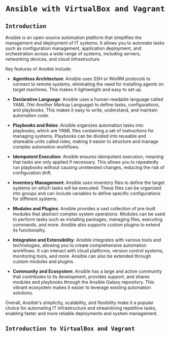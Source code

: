 <div align="center">

# `Ansible with VirtualBox and Vagrant`

</div>

## `Introduction`

Ansible is an open-source automation platform that simplifies the management and deployment of IT systems. It allows you to automate tasks such as configuration management, application deployment, and orchestration across a wide range of systems, including servers, networking devices, and cloud infrastructure.

Key features of Ansible include:

- **Agentless Architecture**: Ansible uses SSH or WinRM protocols to connect to remote systems, eliminating the need for installing agents on target machines. This makes it lightweight and easy to set up.

- **Declarative Language**: Ansible uses a human-readable language called YAML (Yet Another Markup Language) to define tasks, configurations, and playbooks. This makes it easy to write, understand, and maintain automation code.

- **Playbooks and Roles**: Ansible organizes automation tasks into playbooks, which are YAML files containing a set of instructions for managing systems. Playbooks can be divided into reusable and shareable units called roles, making it easier to structure and manage complex automation workflows.

- **Idempotent Execution**: Ansible ensures idempotent execution, meaning that tasks are only applied if necessary. This allows you to repeatedly run playbooks without causing unintended changes, reducing the risk of configuration drift.

- **Inventory Management**: Ansible uses inventory files to define the target systems on which tasks will be executed. These files can be organized into groups and can include variables to define specific configurations for different systems.

- **Modules and Plugins**: Ansible provides a vast collection of pre-built modules that abstract complex system operations. Modules can be used to perform tasks such as installing packages, managing files, executing commands, and more. Ansible also supports custom plugins to extend its functionality.

- **Integration and Extensibility**: Ansible integrates with various tools and technologies, allowing you to create comprehensive automation workflows. It can interact with cloud platforms, version control systems, monitoring tools, and more. Ansible can also be extended through custom modules and plugins.

- **Community and Ecosystem**: Ansible has a large and active community that contributes to its development, provides support, and shares modules and playbooks through the Ansible Galaxy repository. This vibrant ecosystem makes it easier to leverage existing automation solutions.

Overall, Ansible's simplicity, scalability, and flexibility make it a popular choice for automating IT infrastructure and streamlining repetitive tasks, enabling faster and more reliable deployments and system management.

## `Introduction to VirtualBox and Vagrant`
